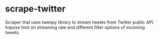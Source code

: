 # scrape-twitter
Scraper that uses tweepy library to stream tweets from Twitter public API. Impose limit on streaming rate and different filter options of incoming tweets.

